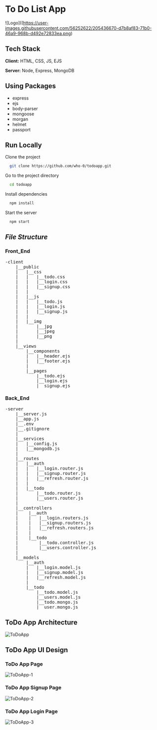 # <h1> To Do List App </h1>

![Logo]((https://user-images.githubusercontent.com/56252622/205436670-d7b8af83-71b0-46a9-968b-d492e72833ea.png)

## Tech Stack

**Client:** HTML, CSS, JS, EJS

**Server:** Node, Express, MongoDB

<h2>Using Packages</h2>
<ul>
<li>express</li>
<li>ejs</li>
<li>body-parser</li>
<li>mongoose</li>
<li>morgan</li>
<li>helmet</li>
<li>passport</li>
</ul>

## Run Locally

Clone the project

```bash
  git clone https://github.com/who-0/todoapp.git
```

Go to the project directory

```bash
  cd todoapp
```

Install dependencies

```bash
  npm install
```

Start the server

```bash
  npm start
```

<h2><i>File Structure</i></h2>
<h3>Front_End</h3>
<pre>
-client
    |__public
    |   |__css
    |   |   |__todo.css
    |   |   |__login.css
    |   |   |__signup.css
    |   |
    |   |__js
    |   |   |__todo.js
    |   |   |__login.js
    |   |   |__signup.js
    |   |
    |   |__img
    |       |__jpg
    |       |__jpeg
    |       |__png
    |
    |__views
        |__components
        |   |__header.ejs
        |   |__footer.ejs
        |
        |__pages
            |__todo.ejs
            |__login.ejs
            |__signup.ejs
</pre>
</hr>
<h3>Back_End</h3>
<pre>
-server
    |__server.js
    |__app.js
    |__.env
    |__.gitignore
    |
    |__services
    |   |__config.js
    |   |__mongodb.js
    |
    |__routes
    |   |__auth
    |   |   |__login.router.js
    |   |   |__signup.router.js
    |   |   |__refresh.router.js
    |   |
    |   |__todo
    |       |__todo.router.js
    |       |__users.router.js
    |
    |__controllers
    |    |__auth
    |    |   |__login.routers.js
    |    |   |__signup.routers.js
    |    |   |__refresh.routers.js
    |    |
    |    |__todo
    |        |__todo.controller.js
    |        |__users.controller.js
    |
    |__models
        |__auth
        |   |__login.model.js
        |   |__signup.model.js
        |   |__refresh.model.js
        |
        |__todo
            |__todo.model.js
            |__users.model.js
            |__todo.mongo.js
            |__user.mongo.js
</pre>

## ToDo App Architecture

![ToDoApp](https://user-images.githubusercontent.com/56252622/205043323-d564b197-a7f0-43c5-9deb-e6cfb35ac7a4.png)

## ToDo App UI Design

### ToDo App Page

![ToDoApp-1](https://user-images.githubusercontent.com/56252622/205279614-b22daf7a-cb1a-45f3-98b7-827eb57a30cf.png)

### ToDo App Signup Page

![ToDoApp-2](https://user-images.githubusercontent.com/56252622/205279712-5aae5cea-b9ec-40c9-9f13-4ab2519ea934.png)

### ToDo App Login Page

![ToDoApp-3](https://user-images.githubusercontent.com/56252622/205279795-b3223e09-afe3-46c9-91dd-b964accef68b.png)
